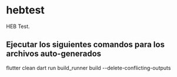 # hebtest

HEB Test.

## Ejecutar los siguientes comandos para los archivos auto-generados

flutter clean
dart run build_runner build --delete-conflicting-outputs
